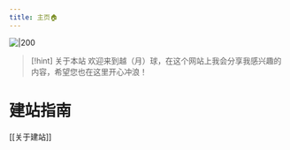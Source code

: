 ```yaml
---
title: 主页🏠
---
```

![|200](https://picgoyue.oss-cn-hangzhou.aliyuncs.com/Terryue_A_black-haired_boy_in_shorts_and_a_T-shirt_was_on_a_hil_bdbcac3d-cf2c-4eac-b342-cd20ee692148.png)


> [!hint] 关于本站
> 欢迎来到越（月）球，在这个网站上我会分享我感兴趣的内容，希望您也在这里开心冲浪！



# 建站指南
[[关于建站]]